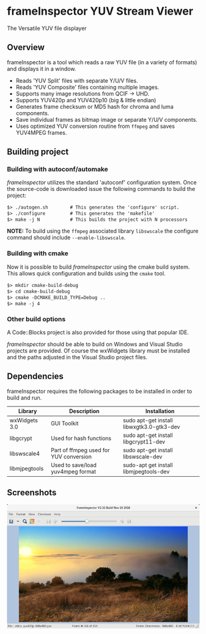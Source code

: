 # frameInspector YUV Stream Viewer

The Versatile YUV file displayer

## Overview

frameInspector is a tool which reads a raw YUV file (in a variety of formats) and displays it in a window.

* Reads 'YUV Split' files with separate Y/U/V files.
* Reads 'YUV Composite' files containing multiple images.
* Supports many image resolutions from QCIF -> UHD.
* Supports YUV420p and YUV420p10 (big & little endian)
* Generates frame checksum or MD5 hash for chroma and luma components.
* Save individual frames as bitmap image or separate Y/U/V components.
* Uses optimized YUV conversion routine from `ffmpeg` and saves YUV4MPEG frames.

## Building project

### Building with autoconf/automake

*frameInspector* utilizes the standard 'autoconf' configuration system. Once the source-code is downloaded issue the following commands to build the project:

    $> ./autogen.sh        # This generates the 'configure' script.
    $> ./configure         # This generates the 'makefile'
    $> make -j N           # This builds the project with N processors

**NOTE:** To build using the `ffmpeg` associated library `libswscale` the configure command should include `--enable-libswscale`.

### Building with cmake

Now it is possible to build *frameInspector* using the cmake build system. This allows quick configuration and builds using the `cmake` tool.

    $> mkdir cmake-build-debug
    $> cd cmake-build-debug
    $> cmake -DCMAKE_BUILD_TYPE=Debug ..
    $> make -j 4

### Other build options

A Code::Blocks project is also provided for those using that popular IDE.

*frameInspector* should be able to build on Windows and Visual Studio projects are provided. Of course the wxWidgets library must be installed and the paths adjusted in the Visual Studio project files.

## Dependencies

frameInspector requires the following packages to be installed in order to build and run.

| Library   | Description   | Installation |
| -- | -- | -- |
| wxWidgets 3.0 | GUI Toolkit | sudo apt-get install libwxgtk3.0-gtk3-dev |
| libgcrypt | Used for hash functions | sudo apt-get install libgcrypt11-dev |
| libswscale4 | Part of ffmpeg used for YUV conversion | sudo apt-get install libswscale-dev |
| libmjpegtools | Used to save/load yuv4mpeg format | sudo-apt get install libmjpegtools-dev | 
 

## Screenshots
![Screenshot #1](media/frameInspector%20V2.32%20Build%20Nov%2019%202018_002.png)

